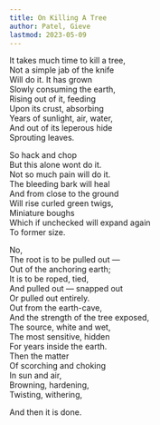 ```yaml
---
title: On Killing A Tree
author: Patel, Gieve
lastmod: 2023-05-09
---
```

  
It takes much time to kill a tree,  
Not a simple jab of the knife  
Will do it. It has grown  
Slowly consuming the earth,  
Rising out of it, feeding  
Upon its crust, absorbing  
Years of sunlight, air, water,  
And out of its leperous hide  
Sprouting leaves.  
  
So hack and chop  
But this alone wont do it.  
Not so much pain will do it.  
The bleeding bark will heal  
And from close to the ground  
Will rise curled green twigs,  
Miniature boughs  
Which if unchecked will expand again  
To former size.  
  
No,  
The root is to be pulled out &mdash;  
Out of the anchoring earth;  
It is to be roped, tied,  
And pulled out &mdash; snapped out  
Or pulled out entirely.  
Out from the earth-cave,  
And the strength of the tree exposed,  
The source, white and wet,  
The most sensitive, hidden  
For years inside the earth.  
Then the matter  
Of scorching and choking  
In sun and air,  
Browning, hardening,  
Twisting, withering,  
  
And then it is done.   
